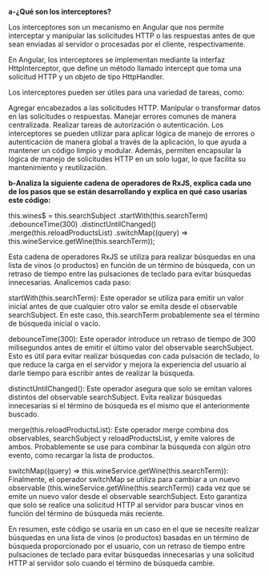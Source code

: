 **a-¿Qué son los interceptores?**

Los interceptores son un mecanismo en Angular que nos permite interceptar y manipular las solicitudes HTTP o las respuestas antes de que sean enviadas al servidor o procesadas por el cliente, respectivamente.

En Angular, los interceptores se implementan mediante la interfaz HttpInterceptor, que define un método llamado intercept que toma una solicitud HTTP y un objeto de tipo HttpHandler.

Los interceptores pueden ser útiles para una variedad de tareas, como:

Agregar encabezados a las solicitudes HTTP.
Manipular o transformar datos en las solicitudes o respuestas.
Manejar errores comunes de manera centralizada.
Realizar tareas de autorización o autenticación.
Los interceptores se pueden utilizar para aplicar lógica de manejo de errores o autenticación de manera global a través de la aplicación, lo que ayuda a mantener un código limpio y modular. Además, permiten encapsular la lógica de manejo de solicitudes HTTP en un solo lugar, lo que facilita su mantenimiento y reutilización.

**b-Analiza la siguiente cadena de operadores de RxJS, explica cada uno de los pasos que se están desarrollando y explica en qué caso usarías este código:**

this.wines$ = this.searchSubject
.startWith(this.searchTerm)
.debounceTime(300)
.distinctUntilChanged()
.merge(this.reloadProductsList)
.switchMap((query) =>
this.wineService.getWine(this.searchTerm));

Esta cadena de operadores RxJS se utiliza para realizar búsquedas en una lista de vinos (o productos) en función de un término de búsqueda, con un retraso de tiempo entre las pulsaciones de teclado para evitar búsquedas innecesarias. Analicemos cada paso:

startWith(this.searchTerm): Este operador se utiliza para emitir un valor inicial antes de que cualquier otro valor se emita desde el observable searchSubject. En este caso, this.searchTerm probablemente sea el término de búsqueda inicial o vacío.

debounceTime(300): Este operador introduce un retraso de tiempo de 300 milisegundos antes de emitir el último valor del observable searchSubject. Esto es útil para evitar realizar búsquedas con cada pulsación de teclado, lo que reduce la carga en el servidor y mejora la experiencia del usuario al darle tiempo para escribir antes de realizar la búsqueda.

distinctUntilChanged(): Este operador asegura que solo se emitan valores distintos del observable searchSubject. Evita realizar búsquedas innecesarias si el término de búsqueda es el mismo que el anteriormente buscado.

merge(this.reloadProductsList): Este operador merge combina dos observables, searchSubject y reloadProductsList, y emite valores de ambos. Probablemente se use para combinar la búsqueda con algún otro evento, como recargar la lista de productos.

switchMap((query) => this.wineService.getWine(this.searchTerm)): Finalmente, el operador switchMap se utiliza para cambiar a un nuevo observable (this.wineService.getWine(this.searchTerm)) cada vez que se emite un nuevo valor desde el observable searchSubject. Esto garantiza que solo se realice una solicitud HTTP al servidor para buscar vinos en función del término de búsqueda más reciente.

En resumen, este código se usaría en un caso en el que se necesite realizar búsquedas en una lista de vinos (o productos) basadas en un término de búsqueda proporcionado por el usuario, con un retraso de tiempo entre pulsaciones de teclado para evitar búsquedas innecesarias y una solicitud HTTP al servidor solo cuando el término de búsqueda cambie.

